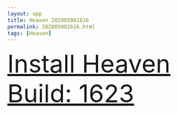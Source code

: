```yaml
---
layout: app
title: Heaven 202005081616
permalink: 202005081616.html
tags: [Heaven]
---
```

<div class="pure-g">
    <div class="pure-u-1-1" style="font-size: 4em">
        <a class="pure-button-primary" href="itms-services://?action=download-manifest&url=https%3A%2F%2Flitsungyisigono.github.io%2FTestScript%2Fmanifests%2F202005081616.plist"><i class="fa fa-download" aria-hidden="true"></i>Install Heaven Build: 1623</a>
    </div>
</div>
